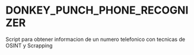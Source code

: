 # DONKEY_PUNCH_PHONE_RECOGNIZER
Script para obtener informacion de un numero telefonico con tecnicas de OSINT y Scrapping
